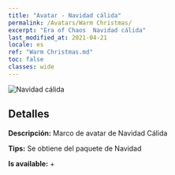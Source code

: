 ```yaml
---
title: "Avatar - Navidad cálida"
permalink: /Avatars/Warm Christmas/
excerpt: "Era of Chaos  Navidad cálida"
last_modified_at: 2021-04-21
locale: es
ref: "Warm Christmas.md"
toc: false
classes: wide
---
```

 ![Navidad cálida](/images/a/avatarFrame_47.png)

## Detalles

 **Descripción:** Marco de avatar de Navidad Cálida 

 **Tips:** Se obtiene del paquete de Navidad 

 **Is available:**  + 

